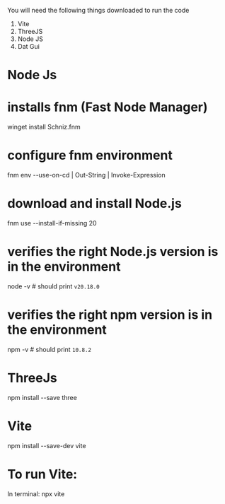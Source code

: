 You will need the following things downloaded to run the code 
  1. Vite
  2. ThreeJS
  3. Node JS
  4. Dat Gui


# Node Js

  # installs fnm (Fast Node Manager)
  winget install Schniz.fnm

  # configure fnm environment
  fnm env --use-on-cd | Out-String | Invoke-Expression

  # download and install Node.js
  fnm use --install-if-missing 20

  # verifies the right Node.js version is in the environment
  node -v # should print `v20.18.0`

  # verifies the right npm version is in the environment
  npm -v # should print `10.8.2`

# ThreeJs 
npm install --save three


# Vite
npm install --save-dev vite

# To run Vite: 
In terminal: npx vite 



